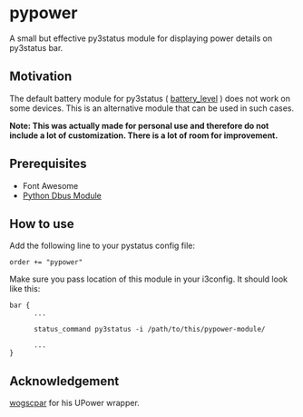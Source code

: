 # pypower
A small but effective py3status module for displaying power details on py3status bar.

## Motivation
The default battery module for py3status ( [battery_level](https://py3status.readthedocs.io/en/latest/modules.html#battery-level) ) does not work on some devices.
This is an alternative module that can be used in such cases. 

**Note: This was actually made for personal use and therefore do not include a lot of customization. There is a lot of room for improvement.**


## Prerequisites
- Font Awesome
- [Python Dbus Module](https://pypi.org/project/dbus-python/)

## How to use
Add the following line to your pystatus config file:
```
order += "pypower"
```
Make sure you pass location of this module in your i3config.
It should look like this:
```
bar {
      ...
      
      status_command py3status -i /path/to/this/pypower-module/
      
      ...
}

```

## Acknowledgement
[wogscpar](https://github.com/wogscpar/upower-python) for his UPower wrapper.
